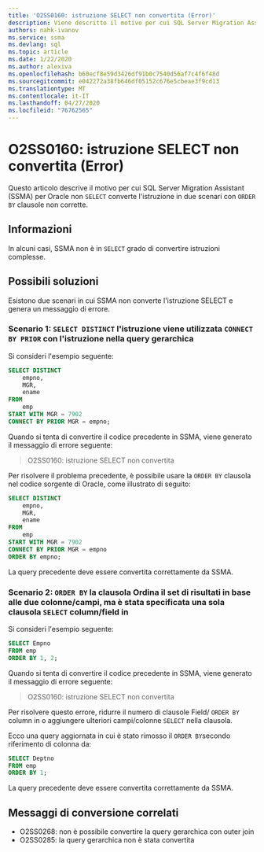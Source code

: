 ```yaml
---
title: 'O2SS0160: istruzione SELECT non convertita (Error)'
description: Viene descritto il motivo per cui SQL Server Migration Assistant (SSMA) per Oracle non converte l'istruzione SELECT in due scenari con clausole ORDER BY non corrette.
authors: nahk-ivanov
ms.service: ssma
ms.devlang: sql
ms.topic: article
ms.date: 1/22/2020
ms.author: alexiva
ms.openlocfilehash: b60ecf8e59d3426df91b0c7540d56af7c4f6f48d
ms.sourcegitcommit: e042272a38fb646df05152c676e5cbeae3f9cd13
ms.translationtype: MT
ms.contentlocale: it-IT
ms.lasthandoff: 04/27/2020
ms.locfileid: "76762565"
---
```

# <a name="o2ss0160-select-statement-not-converted-error"></a>O2SS0160: istruzione SELECT non convertita (Error)

Questo articolo descrive il motivo per cui SQL Server Migration Assistant (SSMA) per Oracle non `SELECT` converte l'istruzione in due scenari con `ORDER BY` clausole non corrette.

## <a name="background"></a>Informazioni

In alcuni casi, SSMA non è in `SELECT` grado di convertire istruzioni complesse.

## <a name="possible-remedies"></a>Possibili soluzioni

Esistono due scenari in cui SSMA non converte l'istruzione SELECT e genera un messaggio di errore.

### <a name="scenario-1-select-distinct-statement-is-used-with-connect-by-prior-statement-in-the-hierarchical-query"></a>Scenario 1: `SELECT DISTINCT` l'istruzione viene utilizzata `CONNECT BY PRIOR` con l'istruzione nella query gerarchica

Si consideri l'esempio seguente:

```sql
SELECT DISTINCT
    empno,
    MGR,
    ename
FROM
    emp
START WITH MGR = 7902
CONNECT BY PRIOR MGR = empno;
```

Quando si tenta di convertire il codice precedente in SSMA, viene generato il messaggio di errore seguente:

> O2SS0160: istruzione SELECT non convertita

Per risolvere il problema precedente, è possibile usare la `ORDER BY` clausola nel codice sorgente di Oracle, come illustrato di seguito:

```sql
SELECT DISTINCT
    empno,
    MGR,
    ename
FROM
    emp
START WITH MGR = 7902
CONNECT BY PRIOR MGR = empno
ORDER BY empno;
```

La query precedente deve essere convertita correttamente da SSMA.

### <a name="scenario-2-order-by-clause-sorts-the-result-set-based-on-the-two-columnsfields-but-you-have-specified-only-one-columnfield-in-select-clause"></a>Scenario 2: `ORDER BY` la clausola Ordina il set di risultati in base alle due colonne/campi, ma è stata specificata una sola clausola `SELECT` column/field in

Si consideri l'esempio seguente:

```sql
SELECT Empno
FROM emp
ORDER BY 1, 2;
```

Quando si tenta di convertire il codice precedente in SSMA, viene generato il messaggio di errore seguente:

> O2SS0160: istruzione SELECT non convertita

Per risolvere questo errore, ridurre il numero di clausole Field/ `ORDER BY` column in o aggiungere ulteriori campi/colonne `SELECT` nella clausola.

Ecco una query aggiornata in cui è stato rimosso il `ORDER BY`secondo riferimento di colonna da:

```sql
SELECT Deptno
FROM emp
ORDER BY 1;
```

La query precedente deve essere convertita correttamente da SSMA.

## <a name="related-conversion-messages"></a>Messaggi di conversione correlati

* O2SS0268: non è possibile convertire la query gerarchica con outer join
* O2SS0285: la query gerarchica non è stata convertita
